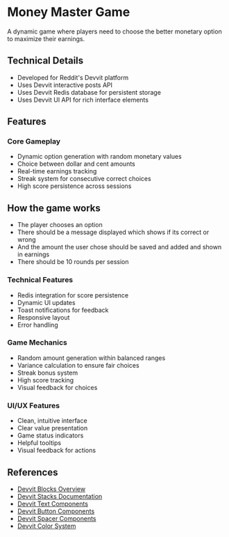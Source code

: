 # Money Master Game

A dynamic game where players need to choose the better monetary option to maximize their earnings.

## Technical Details

- Developed for Reddit's Devvit platform
- Uses Devvit interactive posts API
- Uses Devvit Redis database for persistent storage
- Uses Devvit UI API for rich interface elements

## Features

### Core Gameplay
- Dynamic option generation with random monetary values
- Choice between dollar and cent amounts
- Real-time earnings tracking
- Streak system for consecutive correct choices
- High score persistence across sessions

## How the game works
- The player chooses an option
- There should be a message displayed which shows if its correct or wrong
- And the amount the user chose should be saved and added and shown in earnings
- There should be 10 rounds per session

### Technical Features
- Redis integration for score persistence
- Dynamic UI updates
- Toast notifications for feedback
- Responsive layout
- Error handling

### Game Mechanics
- Random amount generation within balanced ranges
- Variance calculation to ensure fair choices
- Streak bonus system
- High score tracking
- Visual feedback for choices

### UI/UX Features
- Clean, intuitive interface
- Clear value presentation
- Game status indicators
- Helpful tooltips
- Visual feedback for actions

## References

- [Devvit Blocks Overview](https://developers.reddit.com/docs/blocks/overview)
- [Devvit Stacks Documentation](https://developers.reddit.com/docs/blocks/stacks)
- [Devvit Text Components](https://developers.reddit.com/docs/blocks/text)
- [Devvit Button Components](https://developers.reddit.com/docs/blocks/button)
- [Devvit Spacer Components](https://developers.reddit.com/docs/blocks/spacer)
- [Devvit Color System](https://developers.reddit.com/docs/blocks/colors)